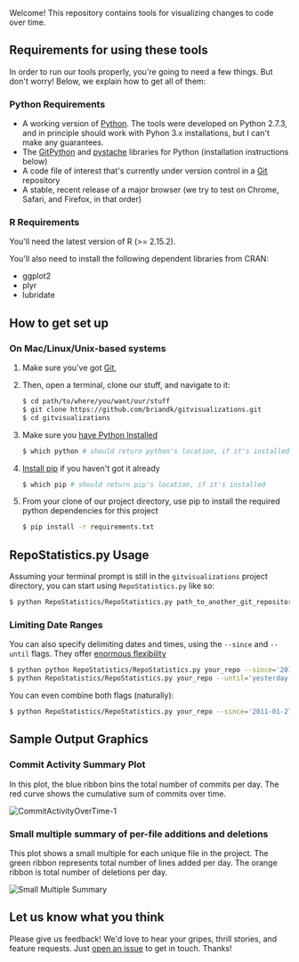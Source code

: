 Welcome! This repository contains tools for visualizing changes to code over time.

## Requirements for using these tools ##

In order to run our tools properly, you're going to need a few things. But don't worry! Below, we explain how to get all of them:

### Python Requirements

- A working version of [Python][1]. The tools were developed on Python 2.7.3, and in principle should work with Pyhon 3.x installations, but I can't make any guarantees.
- The [GitPython][3] and [pystache][5] libraries for Python (installation instructions below)
- A code file of interest that's currently under version control in a [Git][2] repository
- A stable, recent release of a major browser (we try to test on Chrome, Safari, and Firefox, in that order)

### R Requirements

You'll need the latest version of R (>= 2.15.2).

You'll also need to install the following dependent libraries from CRAN:

- ggplot2
- plyr
- lubridate

## How to get set up ##

### On Mac/Linux/Unix-based systems

1. Make sure you've got [Git][2], 
2. Then, open a terminal, clone our stuff, and navigate to it:
    
    ```bash
    $ cd path/to/where/you/want/our/stuff
    $ git clone https://github.com/briandk/gitvisualizations.git
    $ cd gitvisualizations
    ```

3. Make sure you [have Python Installed][6]

    ```bash
    $ which python # should return python's location, if it's installed
    ```

4. [Install pip][7] if you haven't got it already

    ```bash
    $ which pip # should return pip's location, if it's installed
    ```

5. From your clone of our project directory, use pip to install the required python dependencies for this project

    ```bash
    $ pip install -r requirements.txt
    ```

## RepoStatistics.py Usage

Assuming your terminal prompt is still in the `gitvisualizations` project directory, you can start using `RepoStatistics.py` like so:
  
```bash
$ python RepoStatistics/RepoStatistics.py path_to_another_git_repository
```

### Limiting Date Ranges

You can also specify delimiting dates and times, using the `--since` and `--until` flags. They offer [enormous flexibility][9]

```bash
$ python python RepoStatistics/RepoStatistics.py your_repo --since='2011-01-27'
$ python RepoStatistics/RepoStatistics.py your_repo --until='yesterday'
```

You can even combine both flags (naturally):

```bash
$ python RepoStatistics/RepoStatistics.py your_repo --since='2011-01-27' --until='yesterday'
```


## Sample Output Graphics

### Commit Activity Summary Plot

In this plot, the blue ribbon bins the total number of commits per day. The red curve shows the cumulative sum of commits over time.

![CommitActivityOverTime-1](https://f.cloud.github.com/assets/330036/130325/80a3c67a-7014-11e2-8088-eb696e35fd51.png)

### Small multiple summary of per-file additions and deletions
This plot shows a small multiple for each unique file in the project. The green ribbon represents total number of lines added per day. The orange ribbon is total number of deletions per day.

![Small Multiple Summary](https://f.cloud.github.com/assets/330036/130328/a10e761c-7014-11e2-8de2-53d293812b07.png)

## Let us know what you think

Please give us feedback! We'd love to hear your gripes, thrill stories, and feature requests. Just [open an issue][8] to get in touch. Thanks!

[1]: http://python.org/
[2]: http://git-scm.com
[3]: http://pypi.python.org/pypi/GitPython/0.3.2.RC1
[4]: http://mxcl.github.com/homebrew/
[5]: http://pypi.python.org/pypi/pystache
[6]: http://wiki.python.org/moin/BeginnersGuide/Download
[7]: http://www.pip-installer.org/en/latest/installing.html
[8]: https://github.com/briandk/gitvisualizations/issues/new
[9]: http://www.kernel.org/pub/software/scm/git/docs/git-log.html#_examples
